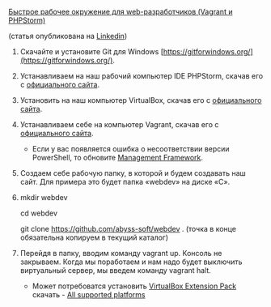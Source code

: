[Быстрое рабочее окружение для web-разработчиков (Vagrant и PHPStorm)](https://habr.com/post/416359/)

(статья опубликована на [Linkedin](https://www.linkedin.com/pulse/configure-development-environment-learning-html-css-php-panov/))

  1. Cкачайте и установите Git для Windows [https://gitforwindows.org/](https://gitforwindows.org/).
  2. Устанавливаем на наш рабочий компьютер IDE PHPStorm, скачав его с [официального сайта](https://www.jetbrains.com/). 
  3. Установить на наш компьютер VirtualBox, скачав его с [официального сайта](https://www.virtualbox.org/). 
  4. Устанавливаем себе на компьютер Vagrant, скачав его с [официального сайта](http://www.vagrantup.com/downloads.html). 
     *   Если у вас появляется ошибка о несоответствии версии PowerShell, то обновите [Management Framework](https://www.microsoft.com/en-US/download/details.aspx?id=50395).
  5. Создаем себе рабочую папку, в которой и будем создавать наш сайт. Для примера это будет папка «webdev» на диске «С».
  6. mkdir webdev
  
     cd webdev
     
     git clone https://github.com/abyss-soft/webdev . (точка в конце обязательна копируем в текущий каталог)
  7. Перейдя в папку, вводим команду vagrant up. Консоль не закрываем. Когда мы поработаем и нам надо будет выключить виртуальный сервер, мы введем команду vagrant halt.
     *  Может потребоватся установить [VirtualBox Extension Pack](https://www.virtualbox.org/wiki/Downloads)  скачать - [All supported platforms](https://download.virtualbox.org/virtualbox/5.2.18/Oracle_VM_VirtualBox_Extension_Pack-5.2.18.vbox-extpack)
